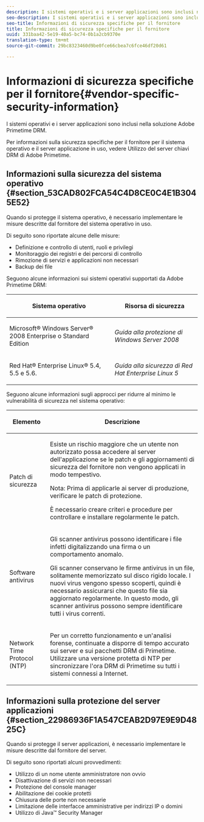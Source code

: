```yaml
---
description: I sistemi operativi e i server applicazioni sono inclusi nella soluzione Adobe Primetime DRM.
seo-description: I sistemi operativi e i server applicazioni sono inclusi nella soluzione Adobe Primetime DRM.
seo-title: Informazioni di sicurezza specifiche per il fornitore
title: Informazioni di sicurezza specifiche per il fornitore
uuid: 331baa42-5e19-40a5-bc74-0b1a2cb9370e
translation-type: tm+mt
source-git-commit: 29bc8323460d9be0fce66cbea7c6fce46df20d61

---
```



# Informazioni di sicurezza specifiche per il fornitore{#vendor-specific-security-information}

I sistemi operativi e i server applicazioni sono inclusi nella soluzione Adobe Primetime DRM.

Per informazioni sulla sicurezza specifiche per il fornitore per il sistema operativo e il server applicazione in uso, vedere Utilizzo del server chiavi DRM di Adobe Primetime.

## Informazioni sulla sicurezza del sistema operativo {#section_53CAD802FCA54C4D8CE0C4E1B3045E52}

Quando si protegge il sistema operativo, è necessario implementare le misure descritte dal fornitore del sistema operativo in uso.

Di seguito sono riportate alcune delle misure:

* Definizione e controllo di utenti, ruoli e privilegi
* Monitoraggio dei registri e dei percorsi di controllo
* Rimozione di servizi e applicazioni non necessari
* Backup dei file

Seguono alcune informazioni sui sistemi operativi supportati da Adobe Primetime DRM:

<table frame="all" colsep="1" rowsep="1" class="+ topic/table adobe-d/table " id="table_ugl_kjz_n4"> 
 <thead class="- topic/thead "> 
  <tr rowsep="1" class="- topic/row "> 
   <th colname="1" class="- topic/entry entry"> <p class="- topic/p ">Sistema operativo </p> </th> 
   <th colname="2" class="- topic/entry entry"> <p class="- topic/p ">Risorsa di sicurezza </p> </th> 
  </tr> 
 </thead>
 <tbody class="- topic/tbody "> 
  <tr rowsep="1" class="- topic/row "> 
   <td colname="1" class="- topic/entry "> <p class="- topic/p ">Microsoft® Windows Server® 2008 Enterprise o Standard Edition </p> </td> 
   <td colname="2" class="- topic/entry "> <p class="- topic/p "><i class="+ topic/ph hi-d/i ">Guida alla protezione di Windows Server 2008</i> </p> </td> 
  </tr> 
  <tr rowsep="0" class="- topic/row "> 
   <td colname="1" class="- topic/entry "> <p class="- topic/p ">Red Hat® Enterprise Linux® 5.4, 5.5 e 5.6. </p> </td> 
   <td colname="2" class="- topic/entry "> <p class="- topic/p "><i class="+ topic/ph hi-d/i ">Guida alla sicurezza di Red Hat Enterprise Linux 5</i> </p> </td> 
  </tr> 
 </tbody> 
</table>

Seguono alcune informazioni sugli approcci per ridurre al minimo le vulnerabilità di sicurezza nel sistema operativo:

<table frame="all" colsep="1" rowsep="1" class="+ topic/table adobe-d/table " id="table_whl_kjz_n4"> 
 <thead class="- topic/thead "> 
  <tr rowsep="1" class="- topic/row "> 
   <th colname="1" class="- topic/entry entry"> <p class="- topic/p ">Elemento </p> </th> 
   <th colname="2" class="- topic/entry entry"> <p class="- topic/p ">Descrizione </p> </th> 
  </tr> 
 </thead>
 <tbody class="- topic/tbody "> 
  <tr rowsep="1" class="- topic/row "> 
   <td colname="1" class="- topic/entry "> <p class="- topic/p ">Patch di sicurezza </p> </td> 
   <td colname="2" class="- topic/entry "> <p class="- topic/p ">Esiste un rischio maggiore che un utente non autorizzato possa accedere al server dell'applicazione se le patch e gli aggiornamenti di sicurezza del fornitore non vengono applicati in modo tempestivo. </p> <p>Nota:  Prima di applicarle ai server di produzione, verificare le patch di protezione. </p> <p class="- topic/p ">È necessario creare criteri e procedure per controllare e installare regolarmente le patch. </p> </td> 
  </tr> 
  <tr rowsep="1" class="- topic/row "> 
   <td colname="1" class="- topic/entry "> <p class="- topic/p ">Software antivirus </p> </td> 
   <td colname="2" class="- topic/entry "> <p class="- topic/p ">Gli scanner antivirus possono identificare i file infetti digitalizzando una firma o un comportamento anomalo. </p> <p>Gli scanner conservano le firme antivirus in un file, solitamente memorizzato sul disco rigido locale. I nuovi virus vengono spesso scoperti, quindi è necessario assicurarsi che questo file sia aggiornato regolarmente. In questo modo, gli scanner antivirus possono sempre identificare tutti i virus correnti. </p> </td> 
  </tr> 
  <tr rowsep="0" class="- topic/row "> 
   <td colname="1" class="- topic/entry "> <p class="- topic/p ">Network Time Protocol (NTP) </p> </td> 
   <td colname="2" class="- topic/entry "> <p class="- topic/p ">Per un corretto funzionamento e un'analisi forense, continuate a disporre di tempo accurato sui server e sui pacchetti DRM di Primetime. Utilizzare una versione protetta di NTP per sincronizzare l'ora DRM di Primetime su tutti i sistemi connessi a Internet. </p> </td> 
  </tr> 
 </tbody> 
</table>

## Informazioni sulla protezione del server applicazioni {#section_22986936F1A547CEAB2D97E9E9D4825C}

Quando si protegge il server applicazioni, è necessario implementare le misure descritte dal fornitore del server.

Di seguito sono riportati alcuni provvedimenti:

* Utilizzo di un nome utente amministratore non ovvio
* Disattivazione di servizi non necessari
* Protezione del console manager
* Abilitazione dei cookie protetti
* Chiusura delle porte non necessarie
* Limitazione delle interfacce amministrative per indirizzi IP o domini
* Utilizzo di Java™ Security Manager

